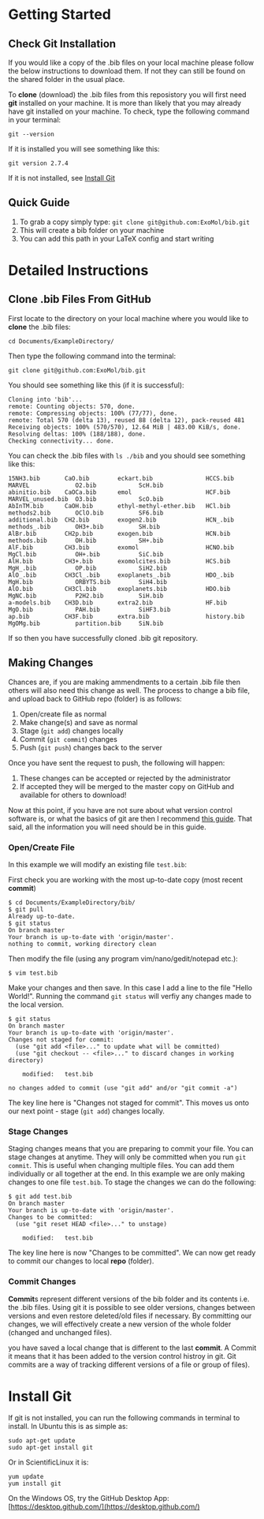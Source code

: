 # Getting Started
## Check Git Installation
If you would like a copy of the .bib files on your local machine please follow the below instructions to download them. If not they can still be found on the shared folder in the usual place.

To **clone** (download) the .bib files from this reposistory you will first need **git** installed on your machine. It is more than likely that you may already have git installed on your machine. To check, type the following command in your terminal:

    git --version

If it is installed you will see something like this:

    git version 2.7.4

If it is not installed, see [Install Git](#install-git)

## Quick Guide
1. To grab a copy simply type: `git clone git@github.com:ExoMol/bib.git`
1. This will create a bib folder on your machine
1. You can add this path in your LaTeX config and start writing

# Detailed Instructions
## Clone .bib Files From GitHub

First locate to the directory on your local machine where you would like to **clone** the .bib files:

    cd Documents/ExampleDirectory/

Then type the following command into the terminal:

    git clone git@github.com:ExoMol/bib.git

You should see something like this (if it is successful):

    Cloning into 'bib'...
    remote: Counting objects: 570, done.
    remote: Compressing objects: 100% (77/77), done.
    remote: Total 570 (delta 13), reused 88 (delta 12), pack-reused 481
    Receiving objects: 100% (570/570), 12.64 MiB | 483.00 KiB/s, done.
    Resolving deltas: 100% (188/188), done.
    Checking connectivity... done.

You can check the .bib files with `ls ./bib` and you should see something like this:

    15NH3.bib       CaO.bib        eckart.bib               HCCS.bib            MARVEL             O2.bib            ScH.bib
    abinitio.bib    CaOCa.bib      emol                     HCF.bib             MARVEL_unused.bib  O3.bib            ScO.bib
    AbInTM.bib      CaOH.bib       ethyl-methyl-ether.bib   HCl.bib             methods2.bib       OClO.bib          SF6.bib
    additional.bib  CH2.bib        exogen2.bib              HCN_.bib            methods_.bib       OH3+.bib          SH.bib
    AlBr.bib        CH2p.bib       exogen.bib               HCN.bib             methods.bib        OH.bib            SH+.bib
    AlF.bib         CH3.bib        exomol                   HCNO.bib            MgCl.bib           OH+.bib           SiC.bib
    AlH.bib         CH3+.bib       exomolcites.bib          HCS.bib             MgH_.bib           OP.bib            SiH2.bib
    AlO_.bib        CH3Cl_.bib     exoplanets_.bib          HDO_.bib            MgH.bib            ORBYTS.bib        SiH4.bib
    AlO.bib         CH3Cl.bib      exoplanets.bib           HDO.bib             MgNC.bib           P2H2.bib          SiH.bib
    a-models.bib    CH3D.bib       extra2.bib               HF.bib              MgO.bib            PAH.bib           SiHF3.bib
    ap.bib          CH3F.bib       extra.bib                history.bib         MgOMg.bib          partition.bib     SiN.bib

If so then you have successfully cloned .bib git repository.

## Making Changes

Chances are, if you are making ammendments to a certain .bib file then others will also need this change as well. The process to change a bib file, and upload back to GitHub repo (folder) is as follows:

1. Open/create file as normal
1. Make change(s) and save as normal
1. Stage (`git add`) changes locally
1. Commit (`git commit`) changes
1. Push (`git push`) changes back to the server

Once you have sent the request to push, the following will happen:

1. These changes can be accepted or rejected by the administrator
1. If accepted they will be merged to the master copy on GitHub and available for others to download!

Now at this point, if you have are not sure about what version control software is, or what the basics of git are then I recommend [this guide](http://rogerdudler.github.io/git-guide/). That said, all the information you will need should be in this guide.

### Open/Create File
In this example we will modify an existing file `test.bib`:

First check you are working with the most up-to-date copy (most recent **commit**)

    $ cd Documents/ExampleDirectory/bib/
    $ git pull
    Already up-to-date.
    $ git status
    On branch master
    Your branch is up-to-date with 'origin/master'.
    nothing to commit, working directory clean

Then modify the file (using any program vim/nano/gedit/notepad etc.):

    $ vim test.bib

Make your changes and then save. In this case I add a line to the file "Hello World!". Running the command `git status` will verfiy any changes made to the local version.

    $ git status 
    On branch master
    Your branch is up-to-date with 'origin/master'.
    Changes not staged for commit:
      (use "git add <file>..." to update what will be committed)
      (use "git checkout -- <file>..." to discard changes in working directory)
    
    	modified:   test.bib
    
    no changes added to commit (use "git add" and/or "git commit -a")

The key line here is "Changes not staged for commit". This moves us onto our next point - stage (`git add`) changes locally.

### Stage Changes

Staging changes means that you are preparing to commit your file. You can stage changes at anytime. They will only be committed when you run `git commit`. This is useful when changing multiple files. You can add them individually or all together at the end. In this example we are only making changes to one file `test.bib`. To stage the changes we can do the following:

    $ git add test.bib
    On branch master
    Your branch is up-to-date with 'origin/master'.
    Changes to be committed:
      (use "git reset HEAD <file>..." to unstage)
    
    	modified:   test.bib

The key line here is now "Changes to be committed". We can now get ready to commit our changes to local **repo** (folder).

### Commit Changes

**Commit**s represent different versions of the bib folder and its contents i.e. the .bib files. Using git it is possible to see older versions, changes between versions and even restore deleted/old files if necessary. By committing our changes, we will effectively create a new version of the whole folder (changed and unchanged files).

you have saved a local change that is different to the last **commit**. A Commit it means that it has been added to the version control histroy in git. Git commits are a way of tracking different versions of a file or group of files).

# Install Git

If git is not installed, you can run the following commands in terminal to install.
In Ubuntu this is as simple as:

    sudo apt-get update
    sudo apt-get install git

Or in ScientificLinux it is:

    yum update
    yum install git

On the Windows OS, try the GitHub Desktop App:
[https://desktop.github.com/](https://desktop.github.com/)


